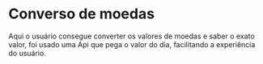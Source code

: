 <h1>Converso de moedas</h1>
<p>Aqui o usuário consegue converter os valores de
                            moedas e saber o exato valor, foi usado uma Api que pega o
                            valor do dia, facilitando a experiência do usuário.</p>
